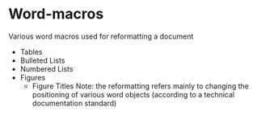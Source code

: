 # Word-macros
Various word macros used for reformatting a document
- Tables
- Bulleted Lists
- Numbered Lists
- Figures 
  - Figure Titles
Note: the reformatting refers mainly to changing the positioning of various word objects (according to a technical documentation standard)
